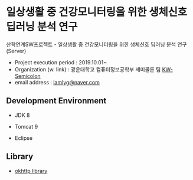 # 일상생활 중 건강모니터링을 위한 생체신호 딥러닝 분석 연구
 산학연계SW프로젝트 - 일상생활 중 건강모니터링을 위한 생체신호 딥러닝 분석 연구 (Server) <br />
- Project execution period : 2019.10.01~ <br/>
- Organization (w. link) : 광운대학교 컴퓨터정보공학부 세미콜론 팀 [KW-Semicolon](https://github.com/KW-Semicolon)
- email address : lamlyg@naver.com <br />


## Development Environment

- JDK 8

- Tomcat 9

- Eclipse

## Library
- [okhttp library]( https://square.github.io/okhttp/ )
